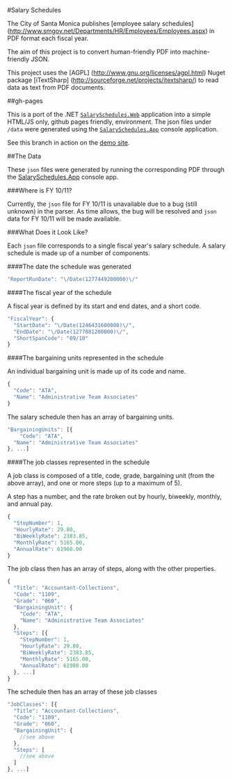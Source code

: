 #Salary Schedules

The City of Santa Monica publishes [employee salary schedules] (http://www.smgov.net/Departments/HR/Employees/Employees.aspx) in PDF format each fiscal year.

The aim of this project is to convert human-friendly PDF into machine-friendly JSON. 

This project uses the [AGPL] (http://www.gnu.org/licenses/agpl.html) Nuget package [iTextSharp] (http://sourceforge.net/projects/itextsharp/) to read data as text from PDF documents.

##gh-pages

This is a port of the .NET [`SalarySchedules.Web`](https://github.com/thekaveman/SalarySchedules/tree/master/SalarySchedules.Web) application into a simple HTML/JS only, github pages friendly, environment.
The json files under `/data` were generated using the [`SalarySchedules.App`](https://github.com/thekaveman/SalarySchedules/tree/master/SalarySchedules.App) console application.

See this branch in action on the [demo site](http://thekaveman.github.io/SalarySchedules).

##The Data

These `json` files were generated by running the corresponding PDF through the [SalarySchedules.App](https://github.com/thekaveman/SalarySchedules/tree/master/SalarySchedules.App) console app.

###Where is FY 10/11?

Currently, the `json` file for FY 10/11 is unavailable due to a bug (still unknown) in the parser. As time allows, the bug will be resolved and `json` data for FY 10/11 will be made available.

###What Does it Look Like?

Each `json` file corresponds to a single fiscal year's salary schedule. A salary schedule is made up of a number of components.
   
####The date the schedule was generated

```javascript
"ReportRunDate": "\/Date(1277449200000)\/"
```

####The fiscal year of the schedule

A fiscal year is defined by its start and end dates, and a short code.

```javascript
"FiscalYear": {
  "StartDate": "\/Date(1246431600000)\/",
  "EndDate": "\/Date(1277881200000)\/",
  "ShortSpanCode": "09/10"
}
```

####The bargaining units represented in the schedule

An individual bargaining unit is made up of its code and name.

```javascript
{
  "Code": "ATA",
  "Name": "Administrative Team Associates"
}
```

The salary schedule then has an array of bargaining units.

```javascript
"BargainingUnits": [{
	"Code": "ATA",
  "Name": "Administrative Team Associates"
}, ...]
```

####The job classes represented in the schedule

A job class is composed of a title, code, grade, bargaining unit (from the above array), and one or more steps (up to a maximum of 5).

A step has a number, and the rate broken out by hourly, biweekly, monthly, and annual pay.

```javascript
{
  "StepNumber": 1,
  "HourlyRate": 29.80,
  "BiWeeklyRate": 2383.85,
  "MonthlyRate": 5165.00,
  "AnnualRate": 61980.00
}
```

The job class then has an array of steps, along with the other properties.

```javascript
{
  "Title": "Accountant-Collections",
  "Code": "1109",
  "Grade": "060",
  "BargainingUnit": {
    "Code": "ATA",
    "Name": "Administrative Team Associates"
  },
  "Steps": [{
    "StepNumber": 1,
    "HourlyRate": 29.80,
    "BiWeeklyRate": 2383.85,
    "MonthlyRate": 5165.00,
    "AnnualRate": 61980.00
  }, ...]
}
```

The schedule then has an array of these job classes

```javascript
"JobClasses": [{
  "Title": "Accountant-Collections",
  "Code": "1109",
  "Grade": "060",
  "BargainingUnit": {
    //see above
  },
  "Steps": [
    //see above
  ]
}, ...]
```
